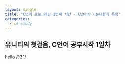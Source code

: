 ```yaml
---
layout: single
title: "C언어 프로그래밍 1번째 시간 - C언어의 기본내용과 특징"
categories:
  - c# study
---
```


## 유니티의 첫걸음, C언어 공부시작 1일차
hello /^3^/
